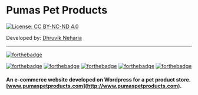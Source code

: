 # Pumas Pet Products

[![License: CC BY-NC-ND 4.0](https://img.shields.io/badge/License-CC%20BY--NC--ND%204.0-lightgrey.svg)](https://creativecommons.org/licenses/by-nc-nd/4.0/)

Developed by: [Dhruvik Neharia](www.dhruvikneharia.in) 

---

[![forthebadge](http://forthebadge.com/images/badges/built-with-wordpress.svg)](http://forthebadge.com)

[![forthebadge](http://forthebadge.com/images/badges/uses-html.svg)](http://forthebadge.com) [![forthebadge](http://forthebadge.com/images/badges/uses-css.svg)](http://forthebadge.com) [![forthebadge](http://forthebadge.com/images/badges/uses-js.svg)](http://forthebadge.com) [![forthebadge](http://forthebadge.com/images/badges/uses-git.svg)](http://forthebadge.com) [![forthebadge](http://forthebadge.com/images/badges/validated-html5.svg)](http://forthebadge.com)

#### An e-commerce website developed on Wordpress for a pet product store. [www.pumaspetproducts.com](http://www.pumaspetproducts.com).